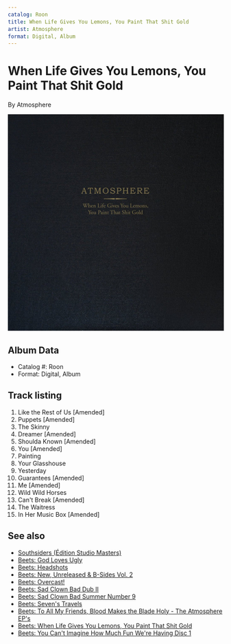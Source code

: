 ```yaml
---
catalog: Roon
title: When Life Gives You Lemons, You Paint That Shit Gold
artist: Atmosphere
format: Digital, Album
---
```


# When Life Gives You Lemons, You Paint That Shit Gold

By Atmosphere

![](../../assets/albumcovers/Atmosphere-When_Life_Gives_You_Lemons__You_Paint_That_Shit_Gold.png)

## Album Data

- Catalog #: Roon
- Format: Digital, Album


## Track listing


1. Like the Rest of Us [Amended]
2. Puppets [Amended]
3. The Skinny
4. Dreamer [Amended]
5. Shoulda Known [Amended]
6. You [Amended]
7. Painting
8. Your Glasshouse
9. Yesterday
10. Guarantees [Amended]
11. Me [Amended]
12. Wild Wild Horses
13. Can't Break [Amended]
14. The Waitress
15. In Her Music Box [Amended]


## See also

- [Southsiders (Édition Studio Masters)](Southsiders_Édition_Studio_Masters.md)
- [Beets: God Loves Ugly](../../Beets/Atmosphere/God_Loves_Ugly.md)
- [Beets: Headshots](../../Beets/Atmosphere/Headshots.md)
- [Beets: New, Unreleased & B-Sides Vol. 2](../../Beets/Atmosphere/New__Unreleased_and_B-Sides_Vol_2.md)
- [Beets: Overcast!](../../Beets/Atmosphere/Overcast!.md)
- [Beets: Sad Clown Bad Dub II](../../Beets/Atmosphere/Sad_Clown_Bad_Dub_II.md)
- [Beets: Sad Clown Bad Summer Number 9](../../Beets/Atmosphere/Sad_Clown_Bad_Summer_Number_9.md)
- [Beets: Seven's Travels](../../Beets/Atmosphere/Sevens_Travels.md)
- [Beets: To All My Friends, Blood Makes the Blade Holy - The Atmosphere EP's](../../Beets/Atmosphere/To_All_My_Friends__Blood_Makes_the_Blade_Holy_-_The_Atmosphere_EPs.md)
- [Beets: When Life Gives You Lemons, You Paint That Shit Gold](../../Beets/Atmosphere/When_Life_Gives_You_Lemons__You_Paint_That_Shit_Gold.md)
- [Beets: You Can't Imagine How Much Fun We're Having Disc 1](../../Beets/Atmosphere/You_Cant_Imagine_How_Much_Fun_Were_Having_Disc_1.md)
